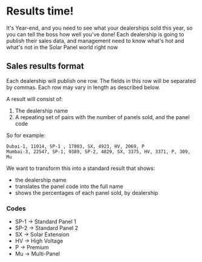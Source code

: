 # Results time!

It's Year-end, and you need to see what your dealerships sold this year, so you can tell the boss how well you've done! Each dealership is going to publish their sales data, and management need to know what's hot and what's not in the Solar Panel world right now

## Sales results format

Each dealership will publish one row. The fields in this row will be separated by commas. Each row may vary in length as described below.

A result will consist of:

1. The dealership name
2. A repeating set of pairs with the number of panels sold, and the panel code

So for example:

    Dubai-1, 11014, SP-1 , 17803, SX, 4923, HV, 2069, P
    Mumbai-3, 22547, SP-1, 9389, SP-2, 4829, SX, 3375, HV, 3371, P, 309, Mu

We want to transform this into a standard result that shows:

* the dealership name
* translates the panel code into the full name
* shows the percentages of each panel sold, by dealership

### Codes

* SP-1 -> Standard Panel 1
* SP-2 -> Standard Panel 2
* SX -> Solar Extension
* HV -> High Voltage
* P -> Premium
* Mu -> Multi-Panel